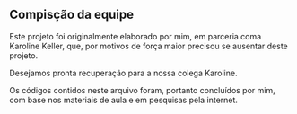 ## Compisção da equipe

Este projeto foi originalmente elaborado por mim, em parceria coma Karoline Keller, que,
por motivos de força maior precisou se ausentar deste projeto.

Desejamos pronta recuperação para a nossa colega Karoline.

Os códigos contidos neste arquivo foram, portanto concluídos por mim, com base nos materiais de aula e em pesquisas pela internet.